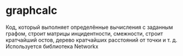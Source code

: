 # graphcalc
Код, который выполняет определённые вычисления с заданным графом, строит матрицы инцидентности, смежности, строит кратчайший остов, дерево кратчайших расстояний от точки и т. д. Используется библиотека Networkx 
